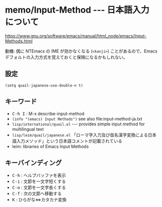 # memo/Input-Method --- 日本語入力について

https://www.gnu.org/software/emacs/manual/html_node/emacs/Input-Methods.html

動機: 偶に NTEmacs の IME が効かなくなる (`<kanji>`) ことがあるので、Emacs デフォルトの入力方式を覚えておくと保険になるかもしれない。

## 設定

    (setq quail-japanese-use-double-n t)

## キーワード

- <kbd>C-h I</kbd> : M-x describe-input-method
- `(info "(emacs) Input Methods")`
  see also file:input-method-ja.txt
- `lisp/international/quail.el` --- provides simple input method for multilingual text
- `lisp/leim/quail/japanese.el`
  「ローマ字入力及び仮名漢字変換による日本語入力メソッド」という日本語コメントが記載されている
- leim: libraries of Emacs Input Methods

## キーバインディング

- <kbd>C-h</kbd> : ヘルプバッファを表示
- <kbd>C-i</kbd> : 文節を一文字短くする
- <kbd>C-o</kbd> : 文節を一文字長くする
- <kbd>C-f</kbd> : 次の文節ヘ移動する
- <kbd>K</kbd> : ひらがな⇔カタカナ変換
